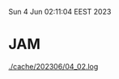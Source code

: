 Sun  4 Jun 02:11:04 EEST 2023
# JAM
<a href='./cache/202306/04_02.log'>./cache/202306/04_02.log</a>
